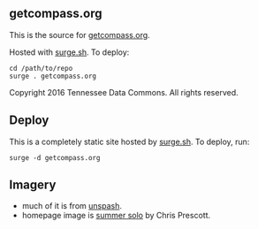 getcompass.org
--------------

This is the source for [getcompass.org](http://getcompass.org).


Hosted with [surge.sh](http://surge.sh). To deploy:

    cd /path/to/repo
    surge . getcompass.org


Copyright 2016 Tennessee Data Commons.
All rights reserved.


## Deploy

This is a completely static site hosted by [surge.sh](http://surge.sh/). To
deploy, run:

    surge -d getcompass.org


## Imagery

* much of it is from [unspash](https://unsplash.com).
* homepage image is [summer solo](https://marketplace.500px.com/photos/133324967/sunset-solo-by-chris-prescott) by Chris Prescott.
